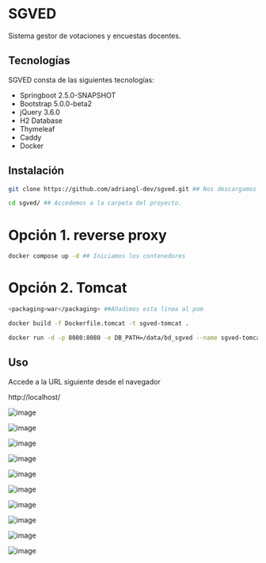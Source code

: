 # SGVED

Sistema gestor de votaciones y encuestas docentes.

## Tecnologías
SGVED consta de las siguientes tecnologías:
- Springboot 2.5.0-SNAPSHOT
- Bootstrap 5.0.0-beta2
- jQuery 3.6.0
- H2 Database 
- Thymeleaf
- Caddy
- Docker

## Instalación
```bash
git clone https://github.com/adriangl-dev/sgved.git ## Nos descargamos la configuración desde git
```
```bash
cd sgved/ ## Accedemos a la carpeta del proyecto.
```
# Opción 1. reverse proxy
```bash
docker compose up -d ## Iniciamos los contenedores
```

# Opción 2. Tomcat
```bash
<packaging>war</packaging> ##Añadimos esta linea al pom
```
```bash
docker build -f Dockerfile.tomcat -t sgved-tomcat .
```

```bash
docker run -d -p 8080:8080 -e DB_PATH=/data/bd_sgved --name sgved-tomcat sgved-tomcat
```
## Uso

Accede a la URL siguiente desde el navegador
 
 http://localhost/

![image](https://user-images.githubusercontent.com/2179475/117725558-962b9d80-b1e5-11eb-8526-cd784e86d886.png)

![image](https://user-images.githubusercontent.com/2179475/117725574-9c217e80-b1e5-11eb-8c3d-9ad69956ce1c.png)

![image](https://user-images.githubusercontent.com/2179475/117725602-a6437d00-b1e5-11eb-87ed-20ce9d60802a.png)

![image](https://user-images.githubusercontent.com/2179475/117725645-b65b5c80-b1e5-11eb-8c80-5a0ffd27f24b.png)

![image](https://user-images.githubusercontent.com/2179475/117725676-c5420f00-b1e5-11eb-8a8b-f46c3125a676.png)

![image](https://user-images.githubusercontent.com/2179475/117725770-f02c6300-b1e5-11eb-9a32-cb98f8497191.png)

![image](https://user-images.githubusercontent.com/2179475/117725792-f8849e00-b1e5-11eb-9ed5-52949a21f0f7.png)

![image](https://user-images.githubusercontent.com/2179475/117725837-02a69c80-b1e6-11eb-9f13-c52070042efb.png)

![image](https://user-images.githubusercontent.com/2179475/117726086-5c0ecb80-b1e6-11eb-93e7-ebd01926523f.png)

![image](https://user-images.githubusercontent.com/2179475/117726100-6335d980-b1e6-11eb-9069-0c6e7b636110.png)

